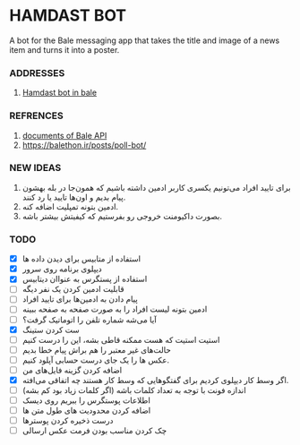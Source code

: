 # HAMDAST BOT
A bot for the Bale messaging app that takes the title and image of a news item and turns it into a poster.

### ADDRESSES
1. [Hamdast bot in bale](https://ble.ir/hamdast_bot)

### REFRENCES

1. [documents of Bale API](https://docs.bale.ai/)
2. https://balethon.ir/posts/poll-bot/

### NEW IDEAS

1. برای تایید افراد می‌تونیم یکسری کاربر ادمین داشته باشیم که همون‌جا در بله بهشون پیام بدیم و اون‌ها تایید یا رد کنند.
2. ادمین بتونه تمپلیت اضافه کنه.
3. بصورت داکیومنت خروجی رو بفرستیم که کیفیتش بیشتر باشه.


### TODO

- [X]  استفاده از متابیس برای دیدن داده ها
- [X]  دیپلوی برنامه روی سرور 
- [X]  استفاده از پستگرس به عنواان دیتابیس
- [ ] قابلیت ادمین کردن یک نفر دیگه
- [ ] پیام دادن به ادمین‌ها برای تایید افراد
- [ ] ادمین بتونه لیست افراد را به صورت صفحه به صفحه ببینه
- [ ] آیا می‌شه شماره تلفن را اتوماتیک گرفت؟
- [X] ست کردن ستینگ
- [ ] استیت استیت که هست ممکنه قاطی بشه، این را درست کنیم
- [ ] حالت‌های غیر معتبر را هم براش پیام خطا بدیم
- [ ] عکس ها را یک جای درست حسابی آپلود کنیم.
- [ ] اضافه کردن گزینه‌ فایل‌های من
- [X] اگر وسط کار دیپلوی کردیم برای گفتگوهایی که وسط کار هستند چه اتفاقی می‌افته.
- [ ] اندازه فونت با توجه به تعداد کلمات باشه (اگر کلمات زیاد بود کم بشه)
- [ ] اطلاعات پوستگرس را ببریم روی دیسک
- [ ] اضافه کردن محدودیت های طول متن ها
- [ ] درست ذخیره کردن پوسترها
- [ ] چک کردن مناسب بودن فرمت عکس ارسالی
